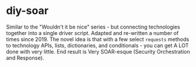 # diy-soar
Similar to the "Wouldn't it be nice" series - but connecting technologies together into a single driver script. 
Adapted and re-written a number of times since 2019. The novel idea is that with a few select `requests` methods to technology APIs, lists, dictionaries, and conditionals - you can get A LOT done with very little. End result is Very SOAR-esque (Security Orchestration and Response). 
